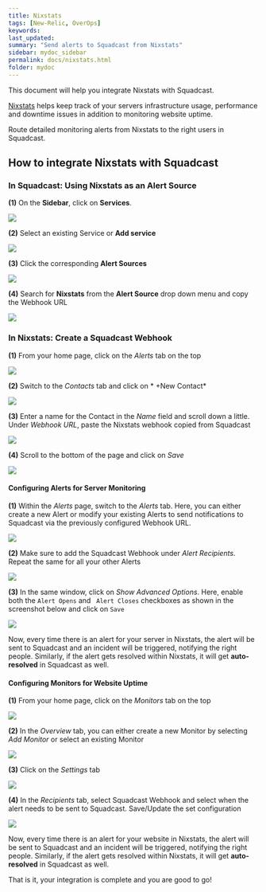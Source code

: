 ```yaml
---
title: Nixstats
tags: [New-Relic, OverOps]
keywords: 
last_updated: 
summary: "Send alerts to Squadcast from Nixstats"
sidebar: mydoc_sidebar
permalink: docs/nixstats.html
folder: mydoc
---
```


This document will help you integrate Nixstats with Squadcast.

[Nixstats](https://nixstats.com/) helps keep track of your servers infrastructure usage, performance and downtime issues in addition to monitoring website uptime.

Route detailed monitoring alerts from Nixstats to the right users in Squadcast.

## How to integrate Nixstats with Squadcast

### In Squadcast: Using Nixstats as an Alert Source

**(1)** On the **Sidebar**, click on **Services**.

![](images/integration_1-1.png)

**(2)** Select an existing Service or **Add service** 

![](images/integration_1-2.png)

**(3)** Click the corresponding **Alert Sources**

![](images/integration_1.png)

**(4)** Search for **Nixstats** from  the **Alert Source** drop down menu and copy the Webhook URL

![](images/nixstats_1.png)

### In Nixstats: Create a Squadcast Webhook

**(1)** From your home page, click on the *Alerts* tab on the top

![](images/nixstats_2.png)

**(2)** Switch to the *Contacts* tab and click on * +New Contact*

![](images/nixstats_3.png)

**(3)** Enter a name for the Contact in the *Name* field and scroll down a little. Under *Webhook URL*, paste the Nixstats webhook copied from Squadcast

![](images/nixstats_4.png)

**(4)** Scroll to the bottom of the page and click on *Save*

![](images/nixstats_5.png)

#### Configuring Alerts for Server Monitoring

**(1)** Within the *Alerts* page, switch to the *Alerts* tab. Here, you can either create a new Alert or modify your existing Alerts to send notifications to Squadcast via the previously configured Webhook URL.

![](images/nixstats_6.png)

**(2)** Make sure to add the Squadcast Webhook under *Alert Recipients*. Repeat the same for all your other Alerts

![](images/nixstats_7.png)

**(3)** In the same window, click on *Show Advanced Options*. Here, enable both the `Alert Opens` and ` Alert Closes` checkboxes as shown in the screenshot below and click on `Save`

![](images/nixstats_8.png)

Now, every time there is an alert for your server in Nixstats, the alert will be sent to Squadcast and an incident will be triggered, notifying the right people. Similarly, if the alert gets resolved within Nixstats, it will get **auto-resolved** in Squadcast as well.

#### Configuring Monitors for Website Uptime

**(1)** From your home page, click on the *Monitors* tab on the top

![](images/nixstats_9.png)

**(2)** In the *Overview* tab, you can either create a new Monitor by selecting *Add Monitor* or select an existing Monitor

![](images/nixstats_10.png)

**(3)** Click on the *Settings* tab

![](images/nixstats_11.png)

**(4)** In the *Recipients* tab, select Squadcast Webhook and select when the alert needs to be sent to Squadcast. Save/Update the set configuration

![](images/nixstats_12.png)

Now, every time there is an alert for your website in Nixstats, the alert will be sent to Squadcast and an incident will be triggered, notifying the right people. Similarly, if the alert gets resolved within Nixstats, it will get **auto-resolved** in Squadcast as well.

That is it, your integration is complete and you are good to go!
